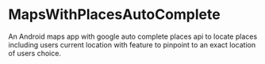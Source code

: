 # MapsWithPlacesAutoComplete
An Android maps app with google auto complete places api to locate places including users current location with feature to pinpoint to an exact location of users choice.
